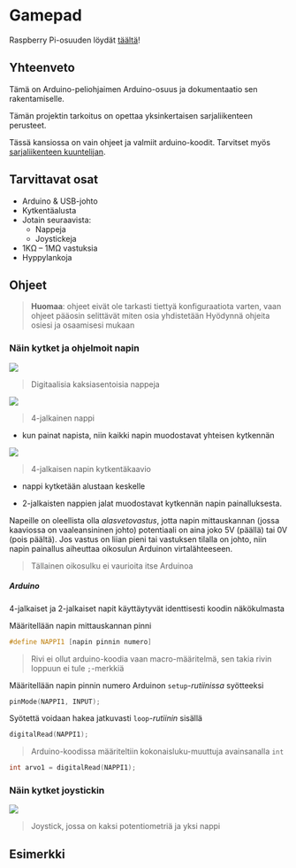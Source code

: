 # Gamepad
Raspberry Pi-osuuden löydät [täältä]()!

## Yhteenveto
Tämä on Arduino-peliohjaimen Arduino-osuus ja dokumentaatio sen
rakentamiselle.

Tämän projektin tarkoitus on opettaa yksinkertaisen sarjaliikenteen perusteet.

Tässä kansiossa on vain ohjeet ja valmiit arduino-koodit.
Tarvitset myös [sarjaliikenteen kuuntelijan]().

## Tarvittavat osat
- Arduino & USB-johto
- Kytkentäalusta
- Jotain seuraavista:
    - Nappeja
    - Joystickeja
- 1KΩ – 1MΩ vastuksia
- Hyppylankoja

## Ohjeet
> **Huomaa**: ohjeet eivät ole tarkasti tiettyä konfiguraatiota varten,
> vaan ohjeet pääosin selittävät miten osia yhdistetään
> Hyödynnä ohjeita osiesi ja osaamisesi mukaan

### Näin kytket ja ohjelmoit napin
![](https://github.com/Pohjois-Tapiolan-lukio/arduino-projects/tree/master/gamepad/nappeja.jpg)
> Digitaalisia kaksiasentoisia nappeja

![](https://www.shallowsky.com/arduino/class/buttonlegsdiag.jpg)
> 4-jalkainen nappi
- kun painat napista, niin kaikki napin muodostavat yhteisen kytkennän

![](https://github.com/Pohjois-Tapiolan-lukio/arduino-projects/tree/master/gamepad/4jalkapiiri.png)
> 4-jalkaisen napin kytkentäkaavio
- nappi kytketään alustaan keskelle

- 2-jalkaisten nappien jalat muodostavat kytkennän napin painalluksesta.

Napeille on oleellista olla *alasvetovastus*, jotta napin mittauskannan
(jossa kaaviossa on vaaleansininen johto) potentiaali on aina joko 5V (päällä)
tai 0V (pois päältä). Jos vastus on liian pieni tai vastuksen tilalla on johto,
niin napin painallus aiheuttaa oikosulun Arduinon virtalähteeseen.

> Tällainen oikosulku ei vaurioita itse Arduinoa

##### Arduino
4-jalkaiset ja 2-jalkaiset napit käyttäytyvät identtisesti koodin näkökulmasta

Määritellään napin mittauskannan pinni
```cpp
#define NAPPI1 [napin pinnin numero]
```

> Rivi ei ollut arduino-koodia vaan macro-määritelmä, sen takia rivin loppuun
> ei tule `;`-merkkiä

Määritellään napin pinnin numero Arduinon `setup`-*rutiinissa* syötteeksi
```cpp
pinMode(NAPPI1, INPUT);
```

Syötettä voidaan hakea jatkuvasti `loop`-*rutiinin* sisällä
```cpp
digitalRead(NAPPI1);
```

> Arduino-koodissa määriteltiin kokonaisluku-muuttuja avainsanalla `int`

``` cpp
int arvo1 = digitalRead(NAPPI1);
```

### Näin kytket joystickin
![](https://github.com/Pohjois-Tapiolan-lukio/arduino-projects/tree/master/gamepad/joystick.png)
> Joystick, jossa on kaksi potentiometriä ja yksi nappi

## Esimerkki

